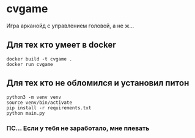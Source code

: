 # cvgame

Игра арканойд с управлением головой, а не ж...

## Для тех кто умеет в docker
```
docker build -t cvgame .
docker run cvgame
```

## Для тех кто не обломился и установил питон
```
python3 -m venv venv
source venv/bin/activate
pip install -r requirements.txt
python main.py
```

### ПС... Если у тебя не заработало, мне плевать
